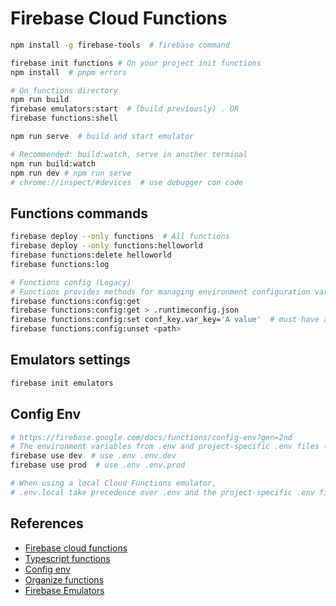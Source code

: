 # Firebase Cloud Functions
```bash
npm install -g firebase-tools  # firebase command

firebase init functions # On your project init functions
npm install  # pnpm errors

# On functions directory
npm run build
firebase emulators:start  # (build previously) . OR
firebase functions:shell

npm run serve  # build and start emulator

# Recommended: build:watch, serve in another terminal 
npm run build:watch
npm run dev # npm run serve 
# chrome://inspect/#devices  # use debugger con code
```

## Functions commands
```bash
firebase deploy --only functions  # All functions
firebase deploy --only functions:helloworld
firebase functions:delete helloworld
firebase functions:log

# Functions config (Legacy)
# Functions provides methods for managing environment configuration variables
firebase functions:config:get
firebase functions:config:get > .runtimeconfig.json
firebase functions:config:set conf_key.var_key='A value'  # must have a 2-part key
firebase functions:config:unset <path>
```

## Emulators settings
```bash
firebase init emulators
```

## Config Env
```bash
# https://firebase.google.com/docs/functions/config-env?gen=2nd
# The environment variables from .env and project-specific .env files (if they exist) will be included in all deployed functions.
firebase use dev  # use .env .env.dev
firebase use prod  # use .env .env.prod

# When using a local Cloud Functions emulator,
# .env.local take precedence over .env and the project-specific .env file.
```

## References
- [Firebase cloud functions](https://firebase.google.com/docs/functions/get-started)
- [Typescript functions](https://firebase.google.com/docs/functions/typescript)
- [Config env](https://firebase.google.com/docs/functions/config-env?gen=2nd)
- [Organize functions](https://firebase.google.com/docs/functions/organize-functions?gen=2nd)
- [Firebase Emulators](https://firebase.google.com/docs/emulator-suite)